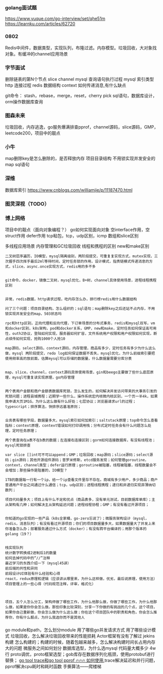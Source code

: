 ### golang面试题

https://www.yuque.com/go-interview/set/qhe51m
https://learnku.com/articles/62720

### 0802

Redis中间件，数据类型，实现队列，布隆过滤。内存模型。垃圾回收，大对象找对象。有缓冲的channel应用场景

### 字节面试

删除链表的第N个节点
slice
channel
mysql 查询语句执行过程
mysql 索引类型
http 连接过程
redis 数据结构
context 如何传递消息,有什么缺点

git命令： stash，rebase，merge，reset，cherry pick
sql语句，数据库设计，orm操作数据库查询

### 图森未来

垃圾回收，内存逃逸，go服务爆满排查pprof，channel源码，slice源码，GMP，leetcode200，项目中的靓点

### 小牛

map删除key是怎么删除的，是否释放内存
项目目录结构
不用锁实现并发安全的map
sql语句

### 深维

数据库索引
https://www.cnblogs.com/williamjie/p/11187470.html

### 图灵深视（TODO）





### 博上网络

项目中的靓点（面向对象编程？）
go如何实现面向对象
空interface作用，空struct作用
defer作用
tcp粘包，tcp，udp区别，icmp
数组和slice区别

多线程应用场景
内存管理和GC垃圾回收
线程和携程的区别
new和make区别


```
二叉树层序遍历，IO模型，mysql隔离级别，两阶段提交，可重复复实现方式，mutex实现，三次握手四次挥手最后2ml等待时间，定时任务锁的作用，设计模式，指责链模式传递消息的方式，slice，async.once实现方式，redis用的多不多


git命令，docker，镜像二叉树，mysql优化，B+树，channel具体使用场景，进程线程携程区别


异常，redis数据，http请求过程，吃内存怎么办，排行榜redis用什么数据结构

问了三个问题：项目目录结构，怎么组织的；sql语句；map删除key之后还站不占内存，不用锁实现并发安全的map，503状态吗

rpc和http区别，正向代理和反向代理，下订单场景的分布式事务，redis和mysql双写，vm和docker区别，k8s架构，pod和docker关系，GMP，new和make，定时任务如何保证高可用性，outh2协议，登陆如何实现，服务器如何扩容，文件系统用户权限和用户权限如何实现，断点续传如何实现，抢购1000个人抢10

map源码，select源码，context源码，内存管理，商品有多少，定时任务有多少为什么这么做，mysql 两阶段提交，redo log如何保证数据不丢失，mysql优化，为什么前缀索引要把使用频率高的放前面，估算mysql可以存储的数据量，什么数据量需要分库分表


map，slice，channel，context源码具体使用场景，gin和beego主要做了些什么底层原理，mysql可重复读实现原理，go内存管理


两个表用户金额和商户金额表数据库死锁，怎么发生的，如何解决并发访问带来的大事务引发的死锁问题；进程县城携程；近期学一些什么，操作系统宏内核微内核区别，一个页一半4k，如果我申请大页1M1G，为什么这么做有什么好处；七层协议；浏览器请求url的过程；typescript；排序算法，快排序远基准原则；


业务表有哪些字段，数据量多大，mysql索引如何加索引；saltstack原理；top命令怎么查看指标；context原理，context错误如何打印调用栈；分布式定时任务会有什么问题怎么处理，定时任务原理；

两个表查询在a表不在b表的数据；左连接右连接区别；gorm如何连接数据库，有没有线程池；mysql死锁排查

var slice []int可不可以append；GMP；垃圾回收；map源码；slice源码；select源码；gin源码；其他开源组件源码；普罗米修斯，etcd服务发现；如何管理goroutine，context，channel类型；defer运行原理；goroutine被阻塞，线程被阻塞，线程数量会不会增加；那些操作是阻塞的，IO模型？

1TB的数据每一行有一个ip，给一个ip查看文件里存不存在。商城有多少用户，多少商品；商户普通用户平台之间通过什么通信；tcp，udp区别；进程线程携程；递归和非递归实现菲薄纳切数列；

项目代码量多大；项目上有什么不足和优点（商品表多，没有单元测试，目前数据库单库）；主从架构有几种；如何解决主从架构延迟问题；进程线程协程；GMP；有没有看过开源项目；


你知道的go实现的一些产品（k8s全家桶，go-zero忘说了）；微服务架构设计（mysql，redis，消息队列）；有没有看过开源项目；你们的项目数据量多大，如果数据量大了并发上来你准备怎么办；部署服务通过什么方式（docker）；有没有跨平台编译的；用那个版本的golang（19？）


栈实现队列
统计数字转换成2进制后1的数量
如何去掉代码中的“//”注释
最近学习的东西介绍一下（mysql45讲）
前后端的共性和异同
前段设计UI体验有什么经验和心得
react，redux原理和逻辑（应该讲从哪里来，为什么这样做，优劣，最后说原理，使用方法）
项目管理上的一些心得（代码规范注释，评审，格式化）



项目，五个人怎么分工，架构师做了哪些工作，为什么他那么做，你做了哪些工作，为什么他那么做，如果是你你会怎么做。那些印象比较深刻，分享一下你做的有挑战的几个点，这个项目，如果你自己重新做，你会怎么做为什么这么做；你在这个项目团队中的职责和角色，你会怎么推荐你，你有什么靓点，为什么我选你而不是其他人
```

###

go module和path，怎么划分module
用了哪些go并发请求方式
用了哪些设计模式
垃圾回收，怎么解决垃圾回收带来的性能损耗
Actor框架有没有了解过
jekins构建 怎么构建的；构建的时候，随着包越来越多，怎么解决构建时间长占用内存大的问题
微服务之间如何划分
数据库选型，为什么选mysql
代码量大概多少 4w行
proto调优，proto框架选型；gob库存在数据序列化瓶颈，使用protobuf进行替换；
[go tool trace和go tool pprof 🔥🔥🔥 如何使用](https://blog.csdn.net/u013474436/article/details/105232768),trace解决延迟和并行问题，pprof解决cpu耗时和耗时函数
手撕算法——爬楼梯